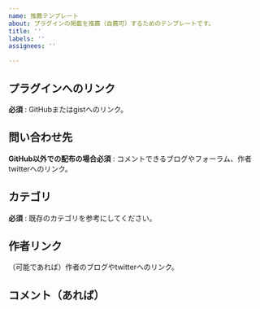 ```yaml
---
name: 推薦テンプレート
about: プラグインの掲載を推薦（自薦可）するためのテンプレートです。
title: ''
labels: ''
assignees: ''

---
```


## プラグインへのリンク

**必須** : GitHubまたはgistへのリンク。

## 問い合わせ先

**GitHub以外での配布の場合必須** : コメントできるブログやフォーラム、作者twitterへのリンク。

## カテゴリ

**必須** : 既存のカテゴリを参考にしてください。

## 作者リンク

（可能であれば）作者のブログやtwitterへのリンク。

## コメント（あれば）
